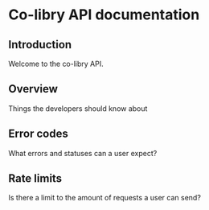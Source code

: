 # Co-libry API documentation

## Introduction

Welcome to the co-libry API.


## Overview

Things the developers should know about

## Error codes

What errors and statuses can a user expect?

## Rate limits

Is there a limit to the amount of requests a user can send?
